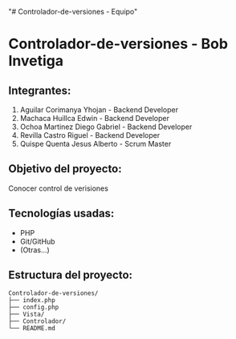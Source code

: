 "# Controlador-de-versiones - Equipo" 
# Controlador-de-versiones - Bob Invetiga 

## Integrantes:  
1. Aguilar Corimanya Yhojan - Backend Developer
2. Machaca Huillca Edwin - Backend Developer 
3. Ochoa Martinez Diego Gabriel - Backend Developer  
4. Revilla Castro Riguel - Backend Developer  
5. Quispe Quenta Jesus Alberto - Scrum Master


## Objetivo del proyecto:  
Conocer control de verisiones

## Tecnologías usadas:  
- PHP  
- Git/GitHub  
- (Otras...)  

## Estructura del proyecto:  
```plaintext
Controlador-de-versiones/
├── index.php
├── config.php
├── Vista/
├── Controlador/
└── README.md